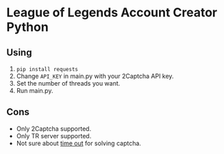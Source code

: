# League of Legends Account Creator Python

## Using
1. `pip install requests`
2. Change `API_KEY` in main.py with your 2Captcha API key.
3. Set the number of threads you want.
4. Run main.py.

## Cons
- Only 2Captcha supported.
- Only TR server supported.
- Not sure about [time out](https://github.com/directx5/League-of-Legends-Account-Creator-Python/blob/3a424caf494ff03141fc1e7aea59eaac98003e9e/captcha.py#L32) for solving captcha. 
